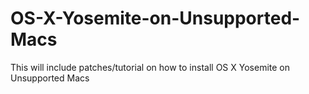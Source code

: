 # OS-X-Yosemite-on-Unsupported-Macs
This will include patches/tutorial on how to install OS X Yosemite on Unsupported Macs
